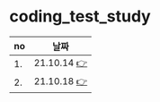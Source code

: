 # coding_test_study


|no|날짜|
|--|--|
|1. |21.10.14 [👉](docs/20211014.md)|
|2. |21.10.18 [👉](docs/20211018.md)|
